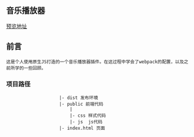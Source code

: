 ## 音乐播放器 
[预览地址](https://figthforfree.github.io/musicPlayer/index.html)
## 前言
    这是个人使用原生JS打造的一个音乐播放器插件。在这过程中学会了webpack的配置，以及之前所学的一些回顾。
### 项目路径
```
                    |- dist 发布环境
                    |- public 前端代码
                        |
                        |- css 样式代码
                        |- js  js代码
                    |- index.html 页面
```
